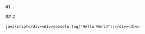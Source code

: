 
## 

#1<div>## 2</div><div><br></div><div>```javascript</div><div>console.log("Hello World");</div><div>```<br><div><br></div></div>
